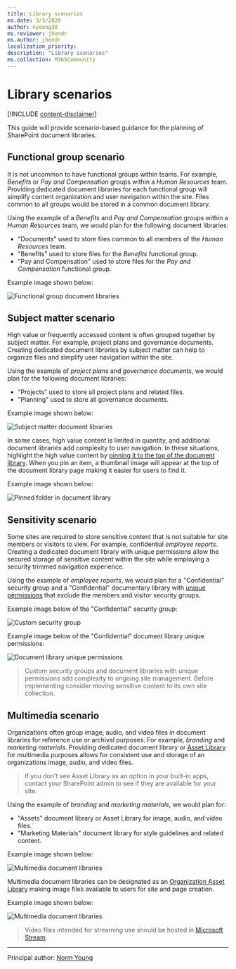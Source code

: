 ```yaml
---
title: Library scenarios
ms.date: 3/3/2020
author: nyoung30
ms.reviewer: jhendr
ms.author: jhendr
localization_priority: 
description: "Library scenarios"
ms.collection: M365Community
---
```

# Library scenarios

[!INCLUDE [content-disclaimer](includes/content-disclaimer.md)]

This guide will provide scenario-based guidance for the planning of SharePoint document libraries.

## Functional group scenario

It is not uncommon to have functional groups within teams. For example, *Benefits* or *Pay and Compensation* groups within a *Human Resources* team. Providing dedicated document libraries for each functional group will simplify content organization and user navigation within the site. Files common to all groups would be stored in a common document library.

Using the example of a *Benefits* and *Pay and Compensation* groups within a *Human Resources* team, we would plan for the following document libraries:

- "Documents" used to store files common to all members of the *Human Resources* team.
- "Benefits" used to store files for the *Benefits* functional group.
- "Pay and Compensation" used to store files for the *Pay and Compensation* functional group.

Example image shown below:

![Functional group document libraries](media/library-scenarios/functional-group-scenario-01.png)

## Subject matter scenario

High value or frequently accessed content is often grouped together by subject matter. For example, project plans and governance documents. Creating dedicated document libraries by subject matter can help to organize files and simplify user navigation within the site.

Using the example of *project plans* and *governance documents*, we would plan for the following document libraries:

- "Projects" used to store all project plans and related files.
- "Planning" used to store all governance documents.

Example image shown below:

![Subject matter document libraries](media/library-scenarios/subject-matter-scenario-01.png)

In some cases, high value content is limited in quantity, and additional document libraries add complexity to user navigation. In these situations, highlight the high value content by [pinning it to the top of the document library](https://support.office.com/article/Highlight-a-file-folder-or-link-in-a-document-library-9c5f46de-f0f4-4cf1-bd5e-b4ebc7a8b31c). When you pin an item, a thumbnail image will appear at the top of the document library page making it easier for users to find it.

Example image shown below:

![Pinned folder in document library](media/library-scenarios/subject-matter-scenario-02.png)

## Sensitivity scenario

Some sites are required to store sensitive content that is not suitable for site members or visitors to view. For example, confidential *employee reports*. Creating a dedicated document library with unique permissions allow the secured storage of sensitive content within the site while employing a security trimmed navigation experience.

Using the example of *employee reports*, we would plan for a "Confidential" security group and a "Confidential" documentary library with [unique permissions](https://support.office.com/article/Customize-permissions-for-a-SharePoint-list-or-library-02d770f3-59eb-4910-a608-5f84cc297782) that exclude the members and visitor security groups.

Example image below of the "Confidential" security group:

![Custom security group](media/library-scenarios/sensitivity-scenario-01.png)

Example image below of the "Confidential" document library unique permissions:

![Document library unique permissions](media/library-scenarios/sensitivity-scenario-02.png)

>Custom security groups and document libraries with unique permissions add complexity to ongoing site management. Before implementing consider moving sensitive content to its own site collection.

## Multimedia scenario

Organizations often group image, audio, and video files in document libraries for reference use or archival purposes. For example, *branding* and *marketing materials*. Providing dedicated document library or [Asset Library](https://support.office.com/article/Set-up-an-Asset-Library-to-store-image-audio-or-video-files-96532BF6-DC72-4F82-BF0A-21EF945C4D04) for multimedia purposes allows for consistent use and storage of an organizations image, audio, and video files.

>If you don't see Asset Library as an option in your built-in apps, contact your SharePoint admin to see if they are available for your site.

Using the example of *branding* and *marketing materials*, we would plan for:

- "Assets" document library or Asset Library for image, audio, and video files.
- "Marketing Materials" document library for style guidelines and related content.

Example image shown below:

![Multimedia document libraries](media/library-scenarios/multimedia-scenario-01.png)

Multimedia document libraries can be designated as an [Organization Asset Library](https://docs.microsoft.com/sharepoint/organization-assets-library) making image files available to users for site and page creation.

Example image shown below:

![Multimedia document libraries](media/library-scenarios/multimedia-scenario-02.png)

>Video files intended for streaming use should be hosted in [Microsoft Stream](https://docs.microsoft.com/stream/overview).

---

Principal author: [Norm Young](https://www.linkedin.com/in/norm-young/)
